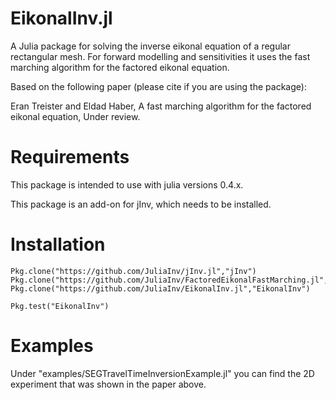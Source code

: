 # EikonalInv.jl
A Julia package for solving the inverse eikonal equation of a regular rectangular mesh.
For forward modelling and sensitivities it uses the fast marching algorithm for the factored eikonal equation.

Based on the following paper (please cite if you are using the package):

Eran Treister and Eldad Haber, A fast marching algorithm for the factored eikonal equation, Under review.

# Requirements

This package is intended to use with julia versions 0.4.x.

This package is an add-on for jInv, which needs to be installed.

# Installation

```
Pkg.clone("https://github.com/JuliaInv/jInv.jl","jInv")
Pkg.clone("https://github.com/JuliaInv/FactoredEikonalFastMarching.jl","FactoredEikonalFastMarching")
Pkg.clone("https://github.com/JuliaInv/EikonalInv.jl","EikonalInv")

Pkg.test("EikonalInv")
```

# Examples

Under "examples/SEGTravelTimeInversionExample.jl" you can find the 2D experiment that was shown in the paper above. 